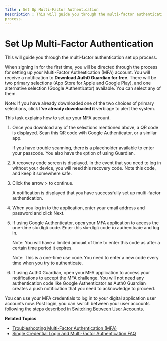 ```yaml
---
Title : Set Up Multi-Factor Authentication
Description : This will guide you through the multi-factor authentication set up
process.
---
```



# Set Up Multi-Factor Authentication



This will guide you through the multi-factor authentication set up
process.



When signing in for the first time, you will be directed through the
process for setting up your Multi-Factor Authentication (MFA) account.
You will receive a notification to **Download Auth0 Guardian for free**.
There will be two primary selections (App Store for Apple and Google
Play), and one alternative selection (Google Authenticator) available.
You can select any of them.



Note: If you have already downloaded
one of the two choices of primary selections, click **I've already
downloaded it** verbiage to alert the system.







This task explains how to set up your MFA account.





1.  Once you download any of the selections
    mentioned above, a QR code is displayed. Scan this QR code with
    Google Authenticator, or a similar app.
    

    If you have trouble scanning, there is a placeholder available to
    enter your passcode. You also have the option of using Guardian.

    
2.  A recovery code screen is displayed. In the
    event that you need to log in without your device, you will need
    this recovery code. Note this code, and keep it somewhere
    safe.
3.  Click the arrow
    \> to continue.
    

    A notification is displayed that you have successfully set up
    multi-factor authentication.

    
4.  When you log in to the application, enter your
    email address and password and click
    Next.
5.  If using Google Authenticator, open your MFA
    application to access the one-time six digit code. Enter this
    six-digit code to authenticate and log in.
    

    

    Note: You will have a limited
    amount of time to enter this code as after a certain time period it
    expires.

    

    

    Note: This is a one-time use code.
    You need to enter a new code every time when you try to
    authenticate.

    

    
6.  If using Auth0 Guardian, open your MFA
    application to access your notifications to accept the MFA
    challenge. You will not need any authentication code like Google
    Authenticator as Auth0 Guardian creates a push notification that you
    need to acknowledge to proceed.





You can use your MFA credentials to log in to your digital application
user accounts now. Post login, you can switch between your user accounts
following the steps described in
<a href="switching-between-user-accounts.html" class="xref"
title="This will instruct you how use the account switcher to switch between user accounts.">Switching
Between User Accounts</a>.



**Related Topics**

- <a href="troubleshooting-multi-factor-authentication-mfa.html"
  class="xref"
  title="You can find answers to the most common issues associated with MFA.">Troubleshooting
  Multi-Factor Authentication (MFA)</a>
- <a
  href="single-credential-login-and-multi-factor-authentication-faq.html"
  class="xref"
  title="You can find answers to the most frequently asked questions about single credential login and MFA.">Single
  Credential Login and Multi-Factor Authentication FAQ</a>








